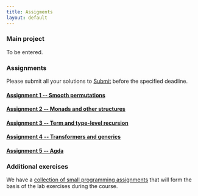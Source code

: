```yaml
---
title: Assigments
layout: default
---
```


### Main project

To be entered.

### Assignments

Please submit all your solutions to
[Submit](http://www.cs.uu.nl/docs/submit) before the specified
deadline.

#### [Assignment 1 -- Smooth permutations](assignment1.html)

#### [Assignment 2 -- Monads and other structures](assignment2.html)

#### [Assignment 3 -- Term and type-level recursion](assignment3.html)

#### [Assignment 4 -- Transformers and generics](assignment4.html)

#### [Assignment 5 -- Agda](doc/Exercise.agda)

### Additional exercises

We have a
[collection of small programming assignments](doc/assignments.pdf)
that will form the basis of the lab exercises during the course.

<!-- The first chapter contains a lot of small exercises that you should be -->
<!-- able to complete easily enough if you've already completed the course -->
<!-- on Functional Programming. -->

<!-- I'll ask you to submit a series of these small exercises over the -->
<!-- coming weeks to practice with the material that we've seen in class. -->

<!-- Please submit all your solutions to -->
<!-- [Submit](http://www.cs.uu.nl/docs/submit) before the specified -->
<!-- deadline. -->

<!-- #### Assignment 1 -->

<!-- Please submit the following exercises before **Monday, Feb 20**. -->

<!-- * 2.1.1 (20%) - Cabal -->
<!-- * 2.2.2 (20%) - Unfold -->
<!-- * 2.2.5 (15%) - Count -->
<!-- * 2.7.1 (20%) - Permutations -->
<!-- * 2.9.1 (25%) - Proofs -->

<!-- #### Assignment 2 -->

<!-- Please submit the following exercises before **Monday, Feb 27**. -->

<!-- * 2.3 (35%) Monads -->
<!-- * 3.3.3 (10%) Foldable -->
<!-- * 3.3.4 (10%) Foldable -->
<!-- * 3.3.5 (10%) Foldable -->
<!-- * 2.2.8 (25%) Teletype IO -->
<!-- * 2.2.9 (10%) Stacks -->

<!-- Further assignments will be announced in due course. -->

<!-- #### Assignment 3 -->

<!-- Please submit the following exercises before **Tuesday, March 7**. -->

<!-- * 2.2.1 Tail recursion -->
<!-- * 2.2.3 Fix -->
<!-- * 2.4.1 -2.4.3 Nested types -->
<!-- * 2.5.3 Evidence translation -->

<!-- #### Assignment 4 -->

<!-- Please submit the following exercises before **Friday, March 17**. -->

<!-- * 2.10.5-2.10.7 (10%) Unsafe I/O -->

<!-- * 2.2.4 (15%) Tries -->

<!-- * 2.11.2 (25%) Generics -->

<!-- * 2.2.6 (25%) Partiality monad -->

<!-- * 2.6.1 (25%) Contracts -->

<!-- #### Assignment 5 -->

<!-- I've uploaded a set of [Agda exercises](doc/Exercise.agda) for you to -->
<!-- complete. -->

<!-- Please submit this last set of exercises no later than **Friday, March 31**. -->


